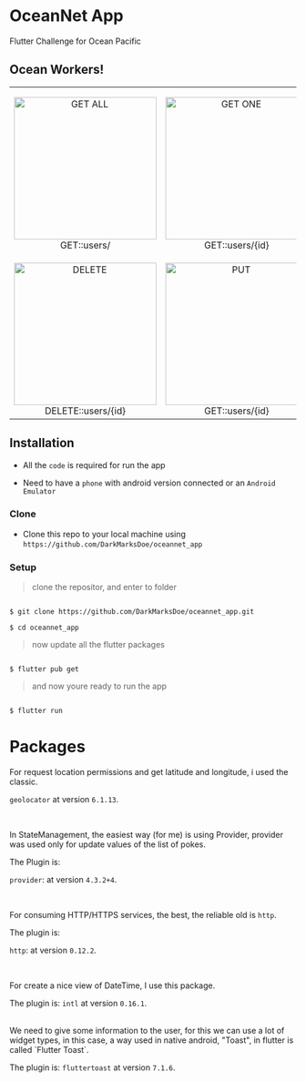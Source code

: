 
# OceanNet App

  

Flutter Challenge for Ocean Pacific

  

## Ocean Workers!

  

| | | |
|:-------------------------:|:-------------------------:|:-------------------------:|
| <img  width="250"  alt="GET ALL"  src="https://i.ibb.co/xsr15NM/GET.png"> GET::users/ | <img  width="250"  alt="GET ONE"  src="https://i.ibb.co/brR8cfs/GET-2.png"> GET::users/{id} |<img  width="280"  alt="POST"  src="https://i.ibb.co/gvnyC2S/POST.png"> POST::users |
| <img  width="250"  alt="DELETE"  src="https://i.ibb.co/gvnyC2S/DELETE.png"> DELETE::users/{id} | <img  width="250"  alt="PUT"  src="https://i.ibb.co/Qr6NQbp/PUT.png"> GET::users/{id} | Coming soon gif of the app |

  

## Installation

  

- All the `code` is required for run the app

- Need to have a `phone` with android version connected or an `Android Emulator`

  

### Clone

  

- Clone this repo to your local machine using `https://github.com/DarkMarksDoe/oceannet_app`

  

### Setup

  

> clone the repositor, and enter to folder

  

```shell

$ git clone https://github.com/DarkMarksDoe/oceannet_app.git

$ cd oceannet_app

```

  

> now update all the flutter packages

```shell

$ flutter pub get

```

> and now youre ready to run the app

```shell

$ flutter run

```

  

# Packages

For request location permissions and get latitude and longitude, i used the classic.

`geolocator` at version `6.1.13`.

<br>

In StateManagement, the easiest way (for me) is using Provider, provider was used only for update values of the list of pokes.

  

The Plugin is:

`provider`: at version `4.3.2+4`.

<br>

For consuming HTTP/HTTPS services, the best, the reliable old is `http`.

  

The plugin is:

`http`: at version `0.12.2`.

<br>

For create a nice view of DateTime, I use this package.

  

The plugin is: `intl` at version `0.16.1`.

<br>
We need to give some information to the user, for this we can use a lot of widget types, in this case, a way used in native android, "Toast", in flutter is called `Flutter Toast`.

  

The plugin is: `fluttertoast` at version `7.1.6`.
